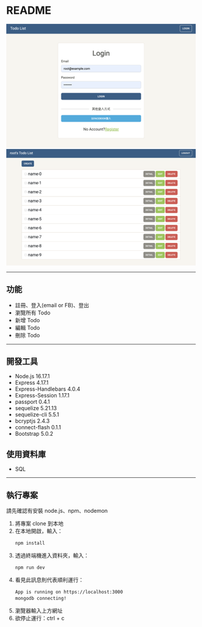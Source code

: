 # README

![cover](./public/cover.png)
![home](./public/home.png)

---
## **功能**

- 註冊、登入(email or FB)、登出
- 瀏覽所有 Todo
- 新增 Todo
- 編輯 Todo
- 刪除 Todo

---
## **開發工具**

- Node.js 16.17.1
- Express 4.17.1
- Express-Handlebars 4.0.4
- Express-Session 1.17.1
- passport 0.4.1
- sequelize 5.21.13
- sequelize-cli 5.5.1
- bcryptjs 2.4.3
- connect-flash 0.1.1
- Bootstrap 5.0.2

## **使用資料庫**
- SQL

---
## **執行專案**
請先確認有安裝 node.js、npm、nodemon

1. 將專案 clone 到本地
2. 在本地開啟，輸入：
    ``` bash
    npm install
    ```
3. 透過終端機進入資料夾，輸入：
    ``` bash
    npm run dev
    ```
4. 看見此訊息則代表順利運行：
    ``` bash
    App is running on https://localhost:3000
    mongodb connecting!
    ```
5. 瀏覽器輸入上方網址
6. 欲停止運行：ctrl + c

